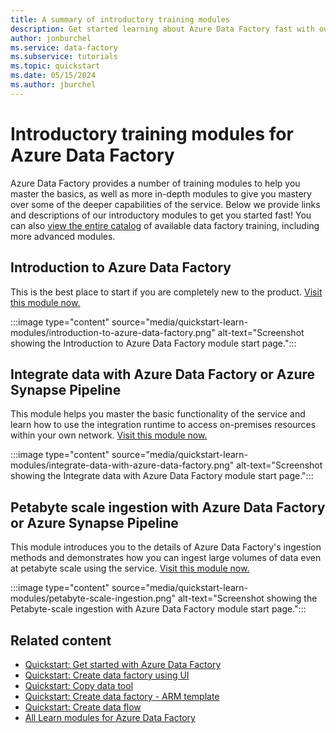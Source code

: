 ```yaml
---
title: A summary of introductory training modules
description: Get started learning about Azure Data Factory fast with our introductory training modules.
author: jonburchel
ms.service: data-factory
ms.subservice: tutorials
ms.topic: quickstart
ms.date: 05/15/2024
ms.author: jburchel
---
```


# Introductory training modules for Azure Data Factory

Azure Data Factory provides a number of training modules to help you master the basics, as well as more in-depth modules to give you mastery over some of the deeper capabilities of the service.  Below we provide links and descriptions of our introductory modules to get you started fast!  You can also [view the entire catalog](/training/browse/?filter-products=factory&products=azure-data-factory) of available data factory training, including more advanced modules.

## Introduction to Azure Data Factory

This is the best place to start if you are completely new to the product.
[Visit this module now.](/training/modules/intro-to-azure-data-factory)

:::image type="content" source="media/quickstart-learn-modules/introduction-to-azure-data-factory.png" alt-text="Screenshot showing the Introduction to Azure Data Factory module start page.":::

## Integrate data with Azure Data Factory or Azure Synapse Pipeline

This module helps you master the basic functionality of the service and learn how to use the integration runtime to access on-premises resources within your own network.
[Visit this module now.](/training/modules/data-integration-azure-data-factory)

:::image type="content" source="media/quickstart-learn-modules/integrate-data-with-azure-data-factory.png" alt-text="Screenshot showing the Integrate data with Azure Data Factory module start page.":::

## Petabyte scale ingestion with Azure Data Factory or Azure Synapse Pipeline

This module introduces you to the details of Azure Data Factory's ingestion methods and demonstrates how you can ingest large volumes of data even at petabyte scale using the service.
[Visit this module now.](/training/modules/petabyte-scale-ingestion-azure-data-factory)

:::image type="content" source="media/quickstart-learn-modules/petabyte-scale-ingestion.png" alt-text="Screenshot showing the Petabyte-scale ingestion with Azure Data Factory module start page.":::

## Related content

- [Quickstart: Get started with Azure Data Factory](quickstart-get-started.md)
- [Quickstart: Create data factory using UI](quickstart-create-data-factory-portal.md)
- [Quickstart: Copy data tool](quickstart-hello-world-copy-data-tool.md)
- [Quickstart: Create data factory - ARM template](quickstart-create-data-factory-resource-manager-template.md)
- [Quickstart: Create data flow](data-flow-create.md)
- [All Learn modules for Azure Data Factory](/training/browse/?filter-products=fact&products=azure-data-factory)
